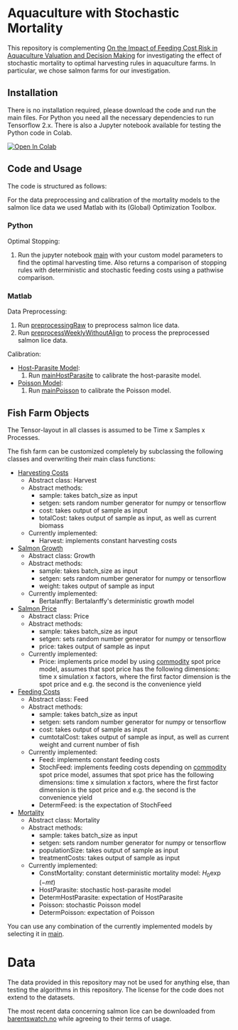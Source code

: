 # Aquaculture with Stochastic Mortality
This repository is complementing [On the Impact of Feeding Cost Risk in Aquaculture Valuation and Decision Making](https://arxiv.org/abs/2309.02970) for investigating the effect of stochastic mortality to optimal harvesting rules in aquaculture farms. In particular, we chose salmon farms for our investigation.

## Installation
There is no installation required, please download the code and run the main files. For Python you need all the necessary dependencies to run Tensorflow 2.x. There is also a Jupyter notebook available for testing the Python code in Colab.

[![Open In Colab](https://colab.research.google.com/assets/colab-badge.svg)](https://colab.research.google.com/github/kevinkamm/AquacultureStochasticMortality/blob/main/Python/main.ipynb)

## Code and Usage
The code is structured as follows: 

For the data preprocessing and calibration of the mortality models to the salmon lice data we used Matlab with its (Global) Optimization Toolbox. 

### Python
Optimal Stopping:
1. Run the jupyter notebook [main](Python/main.m) with your custom model parameters to find the optimal harvesting time. Also returns a comparison of stopping rules with deterministic and stochastic feeding costs using a pathwise comparison.

### Matlab
Data Preprocessing:
1. Run [preprocessingRaw](Matlab/Data/preprocessingRaw.m) to preprocess salmon lice data.
2. Run [preprocessWeeklyWithoutAlign](Matlab/Data/preprocessWeeklyWithoutAlign.m) to process the preprocessed salmon lice data.

Calibration:
- [Host-Parasite Model](Matlab/HostParasite/): 
    1. Run [mainHostParasite](Matlab/HostParasite/mainHostParasite.m) to calibrate the host-parasite model.
- [Poisson Model](Matlab/Poisson/): 
    1. Run [mainPoisson](Matlab/Poisson/mainHostParasite.m) to calibrate the Poisson model.


## Fish Farm Objects
The Tensor-layout in all classes is assumed to be Time x Samples x Processes.

The fish farm can be customized completely by subclassing the following classes and overwriting their main class functions:
- [Harvesting Costs](Python/Harvest.py)
    - Abstract class: Harvest
    - Abstract methods:
        - sample: takes batch_size as input
        - setgen: sets random number generator for numpy or tensorflow
        - cost: takes output of sample as input
        - totalCost: takes output of sample as input, as well as current biomass
    - Currently implemented:
        - Harvest: implements constant harvesting costs
- [Salmon Growth](Python/Growth.py)
    - Abstract class: Growth
    - Abstract methods:
        - sample: takes batch_size as input
        - setgen: sets random number generator for numpy or tensorflow
        - weight: takes output of sample as input
    - Currently implemented:
        - Bertalanffy: Bertalanffy's deterministic growth model
- [Salmon Price](Python/Price.py)
    - Abstract class: Price
    - Abstract methods:
        - sample: takes batch_size as input
        - setgen: sets random number generator for numpy or tensorflow
        - price: takes output of sample as input
    - Currently implemented:
        - Price: implements price model by using [commodity](Python/Commodity.py) spot price model, assumes that spot price has the following dimensions: time x simulation x factors, where the first factor dimension is the spot price and e.g. the second is the convenience yield
- [Feeding Costs](Python/Feed.py)
    - Abstract class: Feed
    - Abstract methods:
        - sample: takes batch_size as input
        - setgen: sets random number generator for numpy or tensorflow
        - cost: takes output of sample as input
        - cumtotalCost: takes output of sample as input, as well as current weight and current number of fish
    - Currently implemented:
        - Feed: implements constant feeding costs
        - StochFeed: implements feeding costs depending on [commodity](Python/Commodity.py) spot price model, assumes that spot price has the following dimensions: time x simulation x factors, where the first factor dimension is the spot price and e.g. the second is the convenience yield
        - DetermFeed: is the expectation of StochFeed
- [Mortality](Python/Mortality.py)
    - Abstract class: Mortality
    - Abstract methods:
        - sample: takes batch_size as input
        - setgen: sets random number generator for numpy or tensorflow
        - populationSize: takes output of sample as input
        - treatmentCosts: takes output of sample as input
    - Currently implemented:
        - ConstMortality: constant deterministic mortality model: $H_0 \exp(-m t)$
        - HostParasite: stochastic host-parasite model
        - DetermHostParasite: expectation of HostParasite
        - Poisson: stochastic Poisson model
        - DetermPoisson: expectation of Poisson

You can use any combination of the currently implemented models by selecting it in [main](Python/main.m).


# Data
The data provided in this repository may not be used for anything else, than testing the algorithms in this repository. The license for the code does not extend to the datasets.

The most recent data concerning salmon lice can be downloaded from [barentswatch.no](https://www.barentswatch.no/nedlasting/fishhealth) while agreeing to their terms of usage.